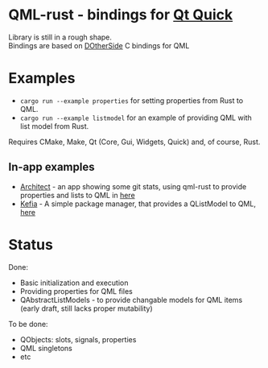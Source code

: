 # QML-rust - bindings for [Qt Quick](http://doc.qt.io/qt-5/qtquick-index.html)
Library is still in a rough shape.  
Bindings are based on [DOtherSide](https://github.com/filcuc/DOtherSide) C bindings for QML

# Examples
* `cargo run --example properties` for setting properties from Rust to QML.
* `cargo run --example listmodel` for an example of providing QML with list model from Rust.

Requires CMake, Make, Qt (Core, Gui, Widgets, Quick) and, of course, Rust.

## In-app examples

* [Architect](https://github.com/White-Oak/architect/tree/qml-lib) - an app showing some git stats,
using qml-rust to provide properties and lists to QML in [here](https://github.com/White-Oak/architect/blob/qml-lib/src/view/qt.rs)
* [Kefia](https://github.com/White-Oak/kefia) - A simple package manager, that provides a QListModel to QML,
[here](https://github.com/White-Oak/kefia/blob/master/src/view.rs)

# Status
Done:
* Basic initialization and execution
* Providing properties for QML files
* QAbstractListModels - to provide changable models for QML items (early draft, still lacks proper mutability)

To be done:
* QObjects: slots, signals, properties
* QML singletons
* etc
